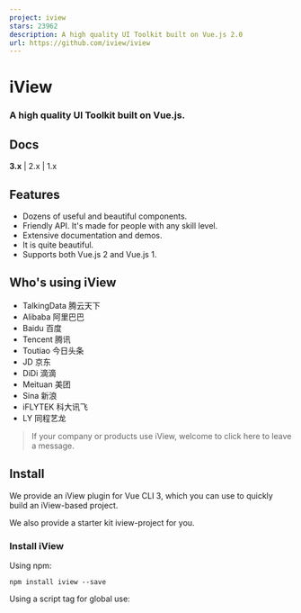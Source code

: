 ```yaml
---
project: iview
stars: 23962
description: A high quality UI Toolkit built on Vue.js 2.0
url: https://github.com/iview/iview
---
```


iView
=====

### A high quality UI Toolkit built on Vue.js.

Docs
----

**3.x** | 2.x | 1.x

Features
--------

-   Dozens of useful and beautiful components.
-   Friendly API. It's made for people with any skill level.
-   Extensive documentation and demos.
-   It is quite beautiful.
-   Supports both Vue.js 2 and Vue.js 1.

Who's using iView
-----------------

-   TalkingData 腾云天下
-   Alibaba 阿里巴巴
-   Baidu 百度
-   Tencent 腾讯
-   Toutiao 今日头条
-   JD 京东
-   DiDi 滴滴
-   Meituan 美团
-   Sina 新浪
-   iFLYTEK 科大讯飞
-   LY 同程艺龙

> If your company or products use iView, welcome to click here to leave a message.

Install
-------

We provide an iView plugin for Vue CLI 3, which you can use to quickly build an iView-based project.

We also provide a starter kit iview-project for you.

### Install iView

Using npm:

```
npm install iview --save
```

Using a script tag for global use:

<script type\="text/javascript" src\="iview.min.js"\></script\>
<link rel\="stylesheet" href\="dist/styles/iview.css"\>

You can find more info on the website.

Usage
-----

<template\>
    <Slider v-model\="value" range />
</template\>
<script\>
    export default {
        data () {
            return {
                value: \[20, 50\]
            }
        }
    }
</script\>

Using css via `import`:

import 'iview/dist/styles/iview.css';

Compatibility
-------------

-   Supports Vue.js 2.x
-   Supports Vue.js 1.x - visit 1.0 docs
-   Supports SSR
-   Supports Nuxt.js
-   Supports TypeScript
-   Supports Electron
-   Most components and features support IE9 and above browsers, some components and features do not support IE

Community
---------

If you want to contribute or have questions or bugs to report:

**Questions:** Find other users at the Gitter chat or post on StackOverflow using `[iview-ui]` tag  
**Bugs:** File a issue here - please provide a example so we can help you better  
**Contribute:** Contact us in Gitter chat, WeChat or via mail to `iview@tendcloud.com`. PRs welcome!

Major Contributors
------------------

Name

Avatar

Name

Avatar

Name

Avatar

Aresn

jingsam

rijn

lcx960324

GITleonine1989

huixisheng

Sergio Crisostomo

lison16

Xotic750

huanghong1125

yangdan8

Ecosystem Links
---------------

-   iView Developer
-   iView Run
-   iView-Admin
-   iView-Loader
-   iView-Plugin
-   iView-Area
-   iView-Editor

License
-------

MIT

Copyright (c) 2016-present, TalkingData
